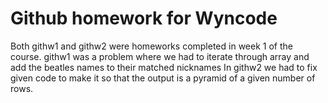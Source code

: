 # Github homework for Wyncode
Both githw1 and githw2 were homeworks completed
in week 1 of the course.
githw1 was a problem where we had to iterate through
array and add the beatles names to their matched
nicknames
In githw2 we had to fix given code to make it so that
the output is a pyramid of a given number of rows.
